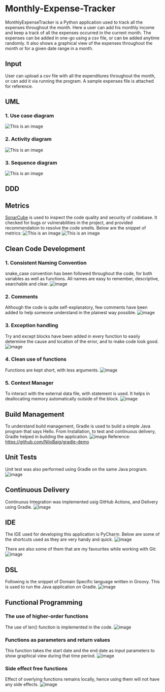 # Monthly-Expense-Tracker
MonthlyExpenseTracker is a Python application used to track all the expenses throughout the month.
Here a user can add his monthly income and keep a track of all the expenses occurred in the current month.
The expenses can be added in one-go using a csv file, or can be added anytime randomly.
It also shows a graphical view of the expenses throughout the month or for a given date range in a month.

## Input
User can upload a csv file with all the expenditures throughout the month, or can add it via running the program.
A sample expenses file is attached for reference.

## UML
### 1. Use case diagram
![This is an image](https://github.com/NiloBaig/Monthly-Expense-Tracker/blob/main/Use%20case%20diagram.png)
### 2. Activity diagram
![This is an image](https://github.com/NiloBaig/Monthly-Expense-Tracker/blob/main/Activity%20diagram.png)
### 3. Sequence diagram
![This is an image](https://github.com/NiloBaig/Monthly-Expense-Tracker/blob/main/Sequence%20diagram.png)

## DDD
## Metrics
[SonarCube](https://sonarcloud.io/project/overview?id=NiloBaig_Monthly-Expense-Tracker) is used to inspect the code quality and security of codebase.
It checked for bugs or vulnerabilities in the project, and provided recommendation to resolve the code smells.
Below are the snippet of metrics:
![This is an image](https://github.com/NiloBaig/Monthly-Expense-Tracker/blob/main/Sonarcube2.PNG)
![This is an image](https://github.com/NiloBaig/Monthly-Expense-Tracker/blob/main/Sonarcube1.PNG)

## Clean Code Development
### 1. Consistent Naming Convention
snake_case convention has been followed throughout the code, for both variables as well as functions. 
All names are easy to remember, descriptive, searchable and clear.
![image](https://user-images.githubusercontent.com/99265854/153726108-9f4e0f53-ffde-4d35-ab6a-fa110e04e745.png)
### 2. Comments
Although the code is quite self-explanatory, few comments have been added to help someone understand in the plainest way possible.
![image](https://user-images.githubusercontent.com/99265854/153726211-52e9b8b9-ceb0-405b-afff-7c4fe954240b.png)
### 3. Exception handling
Try and except blocks have been added in every function to easily determine the cause and location of the error, and to make code look good.
![image](https://user-images.githubusercontent.com/99265854/153726226-3faa820e-0867-456f-85ed-f21a454ceee4.png)
### 4. Clean use of functions
Functions are kept short, with less arguments.
![image](https://user-images.githubusercontent.com/99265854/153726243-ab9c9f36-676a-4b1a-81cf-d3e5465d44b3.png)
### 5. Context Manager
To interact with the external data file, with statement is used. 
It helps in deallocating memory automatically outside of the block.
![image](https://user-images.githubusercontent.com/99265854/153726281-4b767909-af21-43dc-9def-a83d2fd7ba14.png)

## Build Management
To understand build management, Gradle is used to build a simple Java program that says Hello.
From Installation, to test and continuous delivery, Gradle helped in building the application.
![image](https://user-images.githubusercontent.com/99265854/153759666-079d39ca-b246-49d4-88a7-886ae711ef7e.png)
Reference: https://github.com/NiloBaig/gradle-demo

## Unit Tests
Unit test was also performed using Gradle on the same Java program.
![image](https://user-images.githubusercontent.com/99265854/153759699-d2650be4-0e0e-48dc-94df-f2d352c7c3e5.png)

## Continuous Delivery
Continuous Integration was implemented usig GitHub Actions, and Delivery using Gradle.
![image](https://user-images.githubusercontent.com/99265854/153759786-b45dedae-d3d8-410d-ba57-5ace530db92c.png)

## IDE
The IDE used for developing this application is PyCharm. 
Below are some of the shortcuts used as they are very handy and quick.
![image](https://user-images.githubusercontent.com/99265854/153722374-307776e8-4d11-48ce-9ede-752d23aeb750.png)

There are also some of them that are my favourites while working with Git:
![image](https://user-images.githubusercontent.com/99265854/153722483-c16bae5e-df5d-4557-9617-8f205ea086c9.png)

## DSL
Following is the snippet of Domain Specific language written in Groovy. This is used to run the Java application on Gradle.
![image](https://user-images.githubusercontent.com/99265854/153759984-15976c0c-0454-41e6-a53d-9a6b07d03123.png)

## Functional Programming
### The use of higher-order functions
The use of len() function is implemented in the code.
![image](https://user-images.githubusercontent.com/99265854/153726830-fc5b9086-27af-4650-920e-5496a538d32e.png)
### Functions as parameters and return values
This function takes the start date and the end date as input parameters to show graphical view during that time period.
![image](https://user-images.githubusercontent.com/99265854/153726877-45c01430-3c0e-4ff4-afbd-43029e8d95c2.png)
### Side effect free functions
Effect of overlying functions remains locally, hence using them will not have any side effects.
![image](https://user-images.githubusercontent.com/99265854/153726931-c46db30b-3bd1-44f5-ad83-1e487386822f.png)
